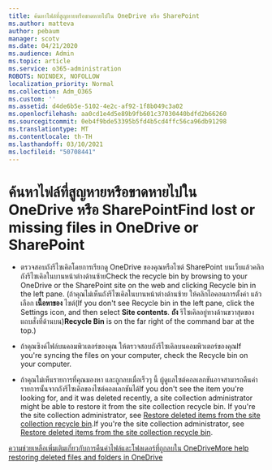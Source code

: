 ```yaml
---
title: ค้นหาไฟล์ที่สูญหายหรือขาดหายไปใน OneDrive หรือ SharePoint
ms.author: matteva
author: pebaum
manager: scotv
ms.date: 04/21/2020
ms.audience: Admin
ms.topic: article
ms.service: o365-administration
ROBOTS: NOINDEX, NOFOLLOW
localization_priority: Normal
ms.collection: Adm_O365
ms.custom: ''
ms.assetid: d4de6b5e-5102-4e2c-af92-1f8b049c3a02
ms.openlocfilehash: aa0cd1e4d5e89b9fb601c37030440bdfd2b66260
ms.sourcegitcommit: 0eb4f9bde53395b5fd4b5cd4ffc56ca96db91298
ms.translationtype: MT
ms.contentlocale: th-TH
ms.lasthandoff: 03/10/2021
ms.locfileid: "50708441"
---
```

# <a name="find-lost-or-missing-files-in-onedrive-or-sharepoint"></a><span data-ttu-id="c06f3-102">ค้นหาไฟล์ที่สูญหายหรือขาดหายไปใน OneDrive หรือ SharePoint</span><span class="sxs-lookup"><span data-stu-id="c06f3-102">Find lost or missing files in OneDrive or SharePoint</span></span>

- <span data-ttu-id="c06f3-103">ตรวจสอบถังรีไซเคิลโดยการเรียกดู OneDrive ของคุณหรือไซต์ SharePoint บนเว็บแล้วคลิกถังรีไซเคิลในบานหน้าต่างด้านซ้าย</span><span class="sxs-lookup"><span data-stu-id="c06f3-103">Check the recycle bin by browsing to your OneDrive or the SharePoint site on the web and clicking Recycle bin in the left pane.</span></span> <span data-ttu-id="c06f3-104">(ถ้าคุณไม่เห็นถังรีไซเคิลในบานหน้าต่างด้านซ้าย ให้คลิกไอคอนการตั้งค่า แล้วเลือก **เนื้อหาของ** ไซต์</span><span class="sxs-lookup"><span data-stu-id="c06f3-104">(If you don't see Recycle bin in the left pane, click the Settings icon, and then select **Site contents**.</span></span> <span data-ttu-id="c06f3-105">**ถัง** รีไซเคิลอยู่ทางด้านขวาสุดของแถบสั่งที่ด้านบน)</span><span class="sxs-lookup"><span data-stu-id="c06f3-105">**Recycle Bin** is on the far right of the command bar at the top.)</span></span> 
    
- <span data-ttu-id="c06f3-106">ถ้าคุณซิงค์ไฟล์บนคอมพิวเตอร์ของคุณ ให้ตรวจสอบถังรีไซเคิลบนคอมพิวเตอร์ของคุณ</span><span class="sxs-lookup"><span data-stu-id="c06f3-106">If you're syncing the files on your computer, check the Recycle bin on your computer.</span></span> 
    
- <span data-ttu-id="c06f3-107">ถ้าคุณไม่เห็นรายการที่คุณมองหา และถูกลบเมื่อเร็วๆ นี้ ผู้ดูแลไซต์คอลเลกชันอาจสามารถคืนค่ารายการนั้นจากถังรีไซเคิลของไซต์คอลเลกชันได้</span><span class="sxs-lookup"><span data-stu-id="c06f3-107">If you don't see the item you're looking for, and it was deleted recently, a site collection administrator might be able to restore it from the site collection recycle bin.</span></span> <span data-ttu-id="c06f3-108">If you're the site collection administrator, see [Restore deleted items from the site collection recycle bin](https://support.microsoft.com/office/restore-items-in-the-recycle-bin-that-were-deleted-from-sharepoint-or-teams-6df466b6-55f2-4898-8d6e-c0dff851a0be).</span><span class="sxs-lookup"><span data-stu-id="c06f3-108">If you're the site collection administrator, see [Restore deleted items from the site collection recycle bin](https://support.microsoft.com/office/restore-items-in-the-recycle-bin-that-were-deleted-from-sharepoint-or-teams-6df466b6-55f2-4898-8d6e-c0dff851a0be).</span></span>
    
[<span data-ttu-id="c06f3-109">ความช่วยเหลือเพิ่มเติมเกี่ยวกับการคืนค่าไฟล์และโฟลเดอร์ที่ถูกลบใน OneDrive</span><span class="sxs-lookup"><span data-stu-id="c06f3-109">More help restoring deleted files and folders in OneDrive</span></span>](https://go.microsoft.com/fwlink/?linkid=872872)
  

